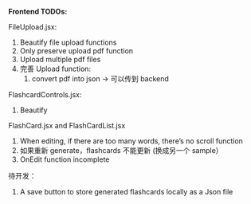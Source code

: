 **Frontend TODOs:**

FileUpload.jsx:

1. Beautify file upload functions
2. Only preserve upload pdf function
3. Upload multiple pdf files
4. 完善 Upload function:
   1. convert pdf into json -> 可以传到 backend

FlashcardControls.jsx:

1. Beautify

FlashCard.jsx and FlashCardList.jsx

1. When editing, if there are too many words, there’s no scroll function
2. 如果重新 generate，flashcards 不能更新 (换成另一个 sample）
3. OnEdit function incomplete

待开发：

1. A save button to store generated flashcards locally as a Json file
